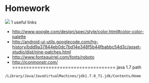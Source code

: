 Homework
======================================
![](https://fbcdn-sphotos-h-a.akamaihd.net/hphotos-ak-xap1/v/t1.0-9/10882220_10153365861563465_2115699272902299456_n.jpg?oh=ba3b6031f6ff941cacfae555680edbcf&oe=55310675&__gda__=1429305376_394ab9909fda6204a5ff598a5d143450)
1[](https://fbcdn-sphotos-b-a.akamaihd.net/hphotos-ak-xpa1/v/t1.0-9/10407842_10153365875008465_3517853114936296184_n.jpg?oh=3cc1d797eab48d975acaa14cb59eab4f&oe=553311DE&__gda__=1425738184_2ca386e506d2b583441dd6d6d871d6ea)
useful links 
- http://www.google.com/design/spec/style/color.html#color-color-palette
- http://android-ui-utils.googlecode.com/hg-history/bdd9a37844eb0dc7bd14e348f5b44fbabbc54d3c/asset-studio/dist/nine-patches.html
- http://www.fontsquirrel.com/fonts/roboto
- http://iconmonstr.com/
=====================================
java 1.7 path
```
/Library/Java/JavaVirtualMachines/jdk1.7.0_71.jdk/Contents/Home
```
